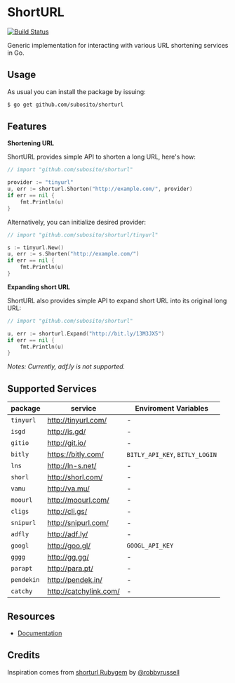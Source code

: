 # ShortURL

[![Build Status](https://travis-ci.org/subosito/shorturl.png)](https://travis-ci.org/subosito/shorturl)

Generic implementation for interacting with various URL shortening services in Go.

## Usage

As usual you can install the package by issuing:

```bash
$ go get github.com/subosito/shorturl
```

## Features

**Shortening URL**

ShortURL provides simple API to shorten a long URL, here's how:

```go
// import "github.com/subosito/shorturl"

provider := "tinyurl"
u, err := shorturl.Shorten("http://example.com/", provider)
if err == nil {
	fmt.Println(u)
}
```

Alternatively, you can initialize desired provider:

```go
// import "github.com/subosito/shorturl/tinyurl"

s := tinyurl.New()
u, err := s.Shorten("http://example.com/")
if err == nil {
	fmt.Println(u)
}
```

**Expanding short URL**

ShortURL also provides simple API to expand short URL into its original long URL:

```go
// import "github.com/subosito/shorturl"

u, err := shorturl.Expand("http://bit.ly/13M3JX5")
if err == nil {
	fmt.Println(u)
}
```

_Notes: Currently, adf.ly is not supported._

## Supported Services

| package     | service                  | Enviroment Variables           |
|-------------|--------------------------|--------------------------------|
| `tinyurl`   | http://tinyurl.com/      | -                              |
| `isgd`      | http://is.gd/            | -                              |
| `gitio`     | http://git.io/           | -                              |
| `bitly`     | https://bitly.com/       | `BITLY_API_KEY`, `BITLY_LOGIN` |
| `lns`       | http://ln-s.net/         | -                              |
| `shorl`     | http://shorl.com/        | -                              |
| `vamu`      | http://va.mu/            | -                              |
| `moourl`    | http://moourl.com/       | -                              |
| `cligs`     | http://cli.gs/           | -                              |
| `snipurl`   | http://snipurl.com/      | -                              |
| `adfly`     | http://adf.ly/           | -                              |
| `googl`     | http://goo.gl/           | `GOOGL_API_KEY`                |
| `gggg`      | http://gg.gg/            | -                              |
| `parapt`    | http://para.pt/          | -                              |
| `pendekin`  | http://pendek.in/        | -                              |
| `catchy`    | http://catchylink.com/   | -                              |

## Resources

- [Documentation](http://godoc.org/github.com/subosito/shorturl)

## Credits

Inspiration comes from [shorturl Rubygem](https://github.com/robbyrussell/shorturl) by [@robbyrussell](https://github.com/robbyrussell)

